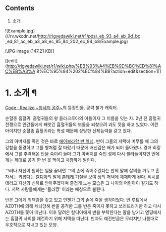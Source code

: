 ## Contents

    

1. 소개 

![Example.jpg](//rv.wkcdn.net/http://rigvedawiki.net/r1/pds/_eb_93_a4_eb_9d_bc
_ed_81_ac_eb_a3_a8_ec_95_84_202_ec_84_b8/Example.jpg)

[JPG image (147.21 KB)]

[[edit](http://rigvedawiki.net/r1/wiki.php/%EB%93%A4%EB%9D%BC%ED%81%AC%EB%A3%A
8%EC%95%84%202%EC%84%B8?action=edit&section=1)]

# 1. 소개 ¶

[Code : Realize ~창세의 공주~](Code%20%3A%20Realize%20%7E%EC%B0%BD%EC%84%B8%EC%9D%98%20%EA%B3%B5%EC%A3%BC%7E.md)의 등장인물. 공략 불가 캐릭터.

  

순혈종 흡혈귀. 흡혈귀들의 왕 들라크루아의 아들이자 그 이름을 잇는 자. 2년 전 흡혈귀 전쟁으로 인간들에게 빼앗긴 흡혈귀들의 보물을
되찾으려 괴도 짓을 하고 있었다. 어린 아이지만 순혈종 흡혈귀라는 특성 때문에 상당한 신체능력을 갖고 있다.

  

그의 아버지를 죽인 것은 바로 [에이브라함 반 헬싱](%EC%97%90%EC%9D%B4%EB%B8%8C%EB%9D%BC%ED%95%A8%20%EB%B0%98%20%ED%97%AC%EC%8B%B1.md). 반이 그들의 저택에 머무를 때 그의 강함을 동경하고 그를 형처럼 잘
따랐기 때문에 배신감은 배가 되어 돌아왔다. 경매 회장에서 그를 추격해온 반을 죽이려 들며 그가 아버지를 죽인 성에 다시 불러들이지만
반에게는 제대로 공격 한 번 못 먹이고 처참하게 발린다.

  

그러나 자신이 원하는 일을 끝내면 그의 손에 죽어주겠다는 반의 말에 살의를 거두고 혼자서는 외롭다는
[칼디아](%EC%B9%BC%EB%94%94%EC%95%84.md)의 말에
[츤데레](%EC%B8%A4%EB%8D%B0%EB%A0%88.md) 기질을 보여 [생](%EC%83%9D%20%EC%A0%9C%EB%A5%B4%EB%A9%A9%28Code%20%3A%20Realize%20%7E%EC%B0%BD%EC%84%B8%EC%9D%98%20%EA%B3%B5%EC%A3%BC%7E%29.md)의 저택에 체재하게 된다. 씨시를 데리고 자신의 신하로 받아주겠다며 즐겁게 노는 모습은 그
나이의 어린아이 같기도 하다. 저택 사람들에게는 '들라쨩' 이라는 애칭으로 불린다.

  

반은 그에게 죄책감을 갖고 있고 언젠가 그의 손에 죽을 생각이었다. 반 루트에서 AZOTH에 의해 세뇌당해 반을 공격한 그를 반은 죽이지
못하고 쓰러뜨리기만 하고 다시 AZOTH를 쫓아 떠난다. 이후 달려온 칼디아에게 반을 부탁한다는 말을 남기고 엔딩에서는 흡혈귀 사회를
재건하기 위해 저택을 떠난다. 반과도 예전만큼은 무리지만 나름대로 우호적으로 지내고 있는 모양.


